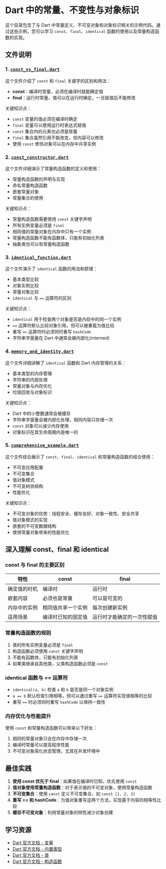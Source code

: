 # Dart 中的常量、不变性与对象标识

这个目录包含了与 Dart 中常量定义、不可变对象和对象标识相关的示例代码。通过这些示例，您可以学习 `const`、`final`、`identical` 函数的使用以及常量构造函数的实现。

## 文件说明

### 1. [`const_vs_final.dart`](./const_vs_final.dart)

这个文件介绍了 `const` 和 `final` 关键字的区别和用法：

- **const**：编译时常量，必须在编译时就能确定值
- **final**：运行时常量，值可以在运行时确定，一旦赋值后不能修改

关键知识点：

- `const` 变量的值必须在编译时确定
- `final` 变量可以使用运行时表达式赋值
- `const` 集合内的元素也必须是常量
- `final` 集合虽然引用不能改变，但内容可以修改
- 使用 `const` 修饰对象可以在内存中共享实例

### 2. [`const_constructor.dart`](./const_constructor.dart)

这个文件详细演示了常量构造函数的定义和使用：

- 常量构造函数的声明与实现
- 命名常量构造函数
- 嵌套常量对象
- 常量集合的使用

关键知识点：

- 常量构造函数需要使用 `const` 关键字声明
- 所有实例变量必须是 `final`
- 相同值的常量对象在内存中只有一个实例
- 常量构造函数不能有函数体，只能有初始化列表
- 抽象类也可以有常量构造函数

### 3. [`identical_function.dart`](./identical_function.dart)

这个文件演示了 `identical` 函数的用法和原理：

- 基本类型比较
- 对象实例比较
- 常量对象比较
- `identical` 与 `==` 运算符的区别

关键知识点：

- `identical` 用于检查两个对象是否是内存中的同一个实例
- `==` 运算符默认比较对象引用，但可以被重载为值比较
- 重写 `==` 运算符时必须同时重写 `hashCode`
- 字符串字面量在 Dart 中通常会被内部化(interned)

### 4. [`memory_and_identity.dart`](./memory_and_identity.dart)

这个文件详细讲解了 `identical` 函数和 Dart 内存管理的关系：

- 基本类型的内存管理
- 字符串的内部处理
- 常量对象与内存优化
- 垃圾回收与对象标识

关键知识点：

- Dart 中的小整数通常会被缓存
- 字符串字面量会被内部化处理，相同内容只存储一次
- `const` 对象可以减少内存使用
- 对象标识在其生命周期内是唯一的

### 5. [`comprehensive_example.dart`](./comprehensive_example.dart)

这个文件综合展示了 `const`、`final`、`identical` 和常量构造函数的结合使用：

- 不可变应用配置
- 不可变集合
- 值对象模式
- 不可变树状结构
- 性能优化

关键知识点：

- 不可变对象的优势：线程安全、缓存友好、对象一致性、安全共享
- 值对象模式的实现
- 嵌套的不可变数据结构
- 使用常量对象带来的性能优化

## 深入理解 const、final 和 identical

### const 与 final 的主要区别

| 特性 | const | final |
|------|-------|-------|
| 确定值的时机 | 编译时 | 运行时 |
| 嵌套内容 | 必须也是常量 | 可以是可变的 |
| 内存中的实例 | 相同值共享一个实例 | 每次创建新实例 |
| 适用场景 | 编译时已知的固定值 | 运行时才能确定的一次性赋值 |

### 常量构造函数的规则

1. 类的所有实例变量必须是 `final`
2. 构造函数必须使用 `const` 关键字声明
3. 不能有函数体，只能有初始化列表
4. 如果类继承自其他类，父类构造函数必须是 `const`

### identical 函数与 == 运算符

- `identical(a, b)` 检查 `a` 和 `b` 是否是同一个对象实例
- `a == b` 默认检查引用相等，但可以通过重写 `==` 运算符实现值相等的比较
- 重写 `==` 时必须同时重写 `hashCode` 以保持一致性

### 内存优化与性能提升

使用 `const` 和常量构造函数可以带来以下好处：

1. 相同的常量对象只会在内存中存储一次
2. 编译时常量可以提高程序性能
3. 不可变对象简化状态管理，尤其在并发环境中

## 最佳实践

1. **使用 const 优先于 final**：如果值在编译时已知，优先使用 `const`
2. **值对象使用常量构造函数**：对于表示值的不可变对象，使用常量构造函数
3. **不可变集合**：使用 `const` 定义不可变集合，如 `const [1, 2, 3]`
4. **重写 == 和 hashCode**：为值对象重写这两个方法，实现基于内容的相等性比较
5. **缓存不可变对象**：利用常量对象的特性减少对象创建

## 学习资源

- [Dart 官方文档 - 变量](https://dart.dev/language/variables)
- [Dart 官方文档 - 内置类型](https://dart.dev/language/built-in-types)
- [Dart 官方文档 - 类](https://dart.dev/language/classes)
- [Dart 官方文档 - 构造函数](https://dart.dev/language/constructors)
